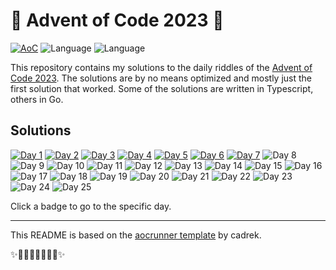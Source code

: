 # 🎄 Advent of Code 2023 🎄

[![AoC](https://badgen.net/badge/AoC/2023/blue)](https://adventofcode.com/2023)
![Language](https://badgen.net/badge/Language/TypeScript/blue)
![Language](https://badgen.net/badge/Language/Go/blue)

This repository contains my solutions to the daily riddles of the [Advent of Code 2023](https://adventofcode.com/2023/). The solutions are by no means optimized and mostly just the first solution that worked. Some of the solutions are written in Typescript, others in Go.

## Solutions

[![Day 1](https://badgen.net/badge/01/%E2%98%85%E2%98%85/green)](ts/src/day01)
[![Day 2](https://badgen.net/badge/02/%E2%98%85%E2%98%85/green)](ts/src/day02)
[![Day 3](https://badgen.net/badge/03/%E2%98%85%E2%98%85/green)](ts/src/day03)
[![Day 4](https://badgen.net/badge/04/%E2%98%85%E2%98%85/green)](ts/src/day04)
[![Day 5](https://badgen.net/badge/05/%E2%98%85%E2%98%85/green)](ts/src/day05)
[![Day 6](https://badgen.net/badge/06/%E2%98%85%E2%98%85/green)](go/days/day_06)
[![Day 7](https://badgen.net/badge/07/%E2%98%85%E2%98%85/green)](go/days/day_07)
![Day 8](https://badgen.net/badge/08/%E2%98%86%E2%98%86/gray)
![Day 9](https://badgen.net/badge/09/%E2%98%86%E2%98%86/gray)
![Day 10](https://badgen.net/badge/10/%E2%98%86%E2%98%86/gray)
![Day 11](https://badgen.net/badge/11/%E2%98%86%E2%98%86/gray)
![Day 12](https://badgen.net/badge/12/%E2%98%86%E2%98%86/gray)
![Day 13](https://badgen.net/badge/13/%E2%98%86%E2%98%86/gray)
![Day 14](https://badgen.net/badge/14/%E2%98%86%E2%98%86/gray)
![Day 15](https://badgen.net/badge/15/%E2%98%86%E2%98%86/gray)
![Day 16](https://badgen.net/badge/16/%E2%98%86%E2%98%86/gray)
![Day 17](https://badgen.net/badge/17/%E2%98%86%E2%98%86/gray)
![Day 18](https://badgen.net/badge/18/%E2%98%86%E2%98%86/gray)
![Day 19](https://badgen.net/badge/19/%E2%98%86%E2%98%86/gray)
![Day 20](https://badgen.net/badge/20/%E2%98%86%E2%98%86/gray)
![Day 21](https://badgen.net/badge/21/%E2%98%86%E2%98%86/gray)
![Day 22](https://badgen.net/badge/22/%E2%98%86%E2%98%86/gray)
![Day 23](https://badgen.net/badge/23/%E2%98%86%E2%98%86/gray)
![Day 24](https://badgen.net/badge/24/%E2%98%86%E2%98%86/gray)
![Day 25](https://badgen.net/badge/25/%E2%98%86%E2%98%86/gray)

Click a badge to go to the specific day.

---

This README is based on the [aocrunner template](https://github.com/caderek/aocrunner) by cadrek.

✨🎄🎁🎄🎅🎄🎁🎄✨
